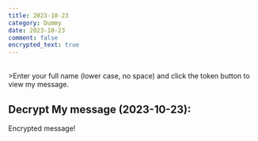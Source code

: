 ```yaml
---
title: 2023-10-23
category: Dummy
date: 2023-10-23
comment: false
encrypted_text: true
---
```


<br>
>Enter your full name (lower case, no space) and click the token button to view my message. 


## Decrypt My message (2023-10-23):
  <p class="encrypted" id="CWCxesFvDQ9dHqIElexCAwADGPb5Sw5ZW2NyxG1lfXbaQl3qEWhYVLnK/yh481MzNrvgUYZvFpjSx6qPjUChzOXkdv6I6tdDfJNRT3/TuD89A/C24=">Encrypted message!</p>

